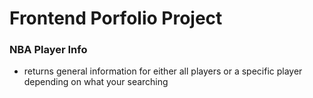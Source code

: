 # Frontend Porfolio Project


### NBA Player Info

- returns general information for either all players or a specific player depending on what your searching